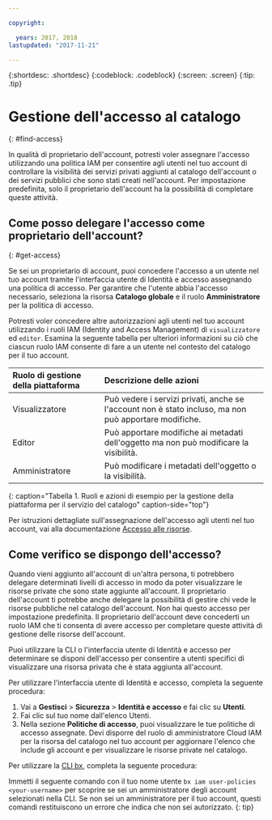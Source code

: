```yaml
---

copyright:

  years: 2017, 2018
lastupdated: "2017-11-21"

---
```


{:shortdesc: .shortdesc}
{:codeblock: .codeblock}
{:screen: .screen}
{:tip: .tip}

# Gestione dell'accesso al catalogo
{: #find-access}

In qualità di proprietario dell'account, potresti voler assegnare l'accesso utilizzando una politica IAM per consentire agli utenti nel tuo account di controllare la visibilità dei servizi privati aggiunti al catalogo dell'account o dei servizi pubblici che sono stati creati nell'account. Per impostazione predefinita, solo il proprietario dell'account ha la possibilità di completare queste attività.

## Come posso delegare l'accesso come proprietario dell'account?
{: #get-access}

Se sei un proprietario di account, puoi concedere l'accesso a un utente nel tuo account tramite l'interfaccia utente di Identità e accesso assegnando una politica di accesso. Per garantire che l'utente abbia l'accesso necessario, seleziona la risorsa **Catalogo globale** e il ruolo **Amministratore** per la politica di accesso.

Potresti voler concedere altre autorizzazioni agli utenti nel tuo account utilizzando i ruoli IAM (Identity and Access Management) di `visualizzatore` ed `editor`. Esamina la seguente tabella per ulteriori informazioni su ciò che ciascun ruolo IAM consente di fare a un utente nel contesto del catalogo per il tuo account.

| Ruolo di gestione della piattaforma | Descrizione delle azioni |
|:-----------------|:-----------------|
| Visualizzatore | Può vedere i servizi privati, anche se l'account non è stato incluso, ma non può apportare modifiche. |
| Editor | Può apportare modifiche ai metadati dell'oggetto ma non può modificare la visibilità. |
| Amministratore | Può modificare i metadati dell'oggetto o la visibilità.  |
{: caption="Tabella 1. Ruoli e azioni di esempio per la gestione della piattaforma per il servizio del catalogo" caption-side="top"}

Per istruzioni dettagliate sull'assegnazione dell'accesso agli utenti nel tuo account, vai alla documentazione [Accesso alle risorse](/docs/iam/mngiam.html#iammanidaccser#resourceaccess).


## Come verifico se dispongo dell'accesso?

Quando vieni aggiunto all'account di un'altra persona, ti potrebbero delegare determinati livelli di accesso in modo da poter visualizzare le risorse private che sono state aggiunte all'account. Il proprietario dell'account ti potrebbe anche delegare la possibilità di gestire chi vede le risorse pubbliche nel catalogo dell'account. Non hai questo accesso per impostazione predefinita. Il proprietario dell'account deve concederti un ruolo IAM che ti consenta di avere accesso per completare queste attività di gestione delle risorse dell'account.

Puoi utilizzare la CLI o l'interfaccia utente di Identità e accesso per determinare se disponi dell'accesso per consentire a utenti specifici di visualizzare una risorsa privata che è stata aggiunta all'account.

Per utilizzare l'interfaccia utente di Identità e accesso, completa la seguente procedura:

1. Vai a **Gestisci** > **Sicurezza** > **Identità e accesso** e fai clic su **Utenti**.
2. Fai clic sul tuo nome dall'elenco Utenti.
3. Nella sezione **Politiche di accesso**, puoi visualizzare le tue politiche di accesso assegnate. Devi disporre del ruolo di amministratore Cloud IAM per la risorsa del catalogo nel tuo account per aggiornare l'elenco che include gli account e per visualizzare le risorse private nel catalogo.

Per utilizzare la [CLI bx](/docs/cli/reference/bluemix_cli/bx_cli.html#bx_commands_iam), completa la seguente procedura:

Immetti il seguente comando con il tuo nome utente `bx iam user-policies <your-username>` per scoprire se sei un amministratore degli account selezionati nella CLI. Se non sei un amministratore per il tuo account, questi comandi restituiscono un errore che indica che non sei autorizzato.
{: tip}
